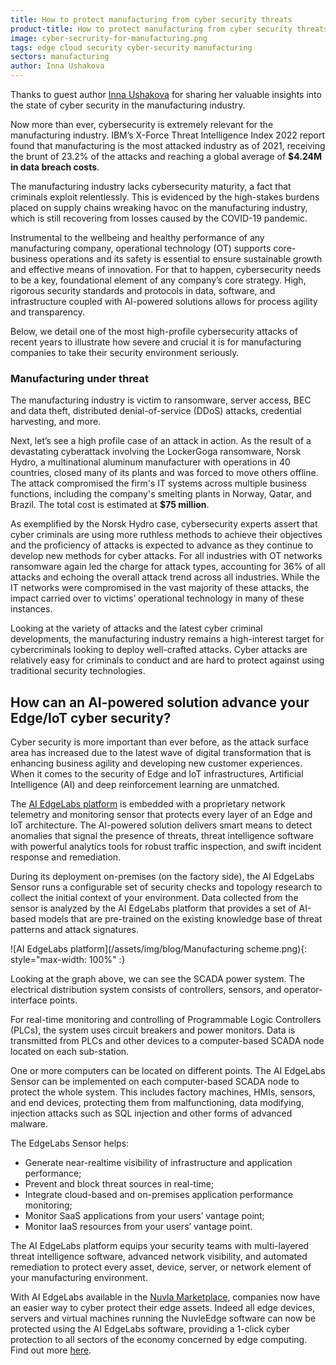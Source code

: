 ```yaml
---
title: How to protect manufacturing from cyber security threats
product-title: How to protect manufacturing from cyber security threats
image: cyber-secrurity-for-manufacturing.png
tags: edge cloud security cyber-security manufacturing
sectors: manufacturing
author: Inna Ushakova
---
```


Thanks to guest author [Inna Ushakova](https://www.linkedin.com/in/innaushakova/) for sharing her valuable insights into the state of cyber security in the manufacturing industry. 


Now more than ever, cybersecurity is extremely relevant for the manufacturing industry. IBM’s X-Force Threat Intelligence Index 2022 report found that manufacturing is the most attacked industry as of 2021, receiving the brunt of 23.2% of the attacks and reaching a global average of **$4.24M in data breach costs**.

The manufacturing industry lacks cybersecurity maturity, a fact that criminals exploit relentlessly. This is evidenced by the high-stakes burdens placed on supply chains wreaking havoc on the manufacturing industry, which is still recovering from losses caused by the COVID-19 pandemic.

Instrumental to the wellbeing and healthy performance of any manufacturing company, operational technology (OT) supports core-business operations and its safety is essential to ensure sustainable growth and effective means of innovation. For that to happen, cybersecurity needs to be a key, foundational element of any company’s core strategy. High, rigorous security standards and protocols in data, software, and infrastructure coupled with AI-powered solutions allows for process agility and transparency. 

Below,  we detail one of the most high-profile cybersecurity attacks of recent years to illustrate how severe and crucial it is for manufacturing companies to take their security environment seriously.

### Manufacturing under threat

The manufacturing industry is victim to ransomware, server access, BEC and data theft, distributed denial-of-service (DDoS) attacks, credential harvesting, and more. 

Next, let’s see a high profile case of an attack in action. As the result of a devastating cyberattack involving the LockerGoga ransomware, Norsk Hydro, a multinational aluminum manufacturer with operations in 40 countries, closed many of its plants and was forced to move others offline. The attack compromised the firm's IT systems across multiple business functions, including the company's smelting plants in Norway, Qatar, and Brazil. The total cost is estimated at **$75 million**. 

As exemplified by the Norsk Hydro case, cybersecurity experts assert that cyber criminals are using more ruthless methods to achieve their objectives and the proficiency of attacks is expected to advance as they continue to develop new methods for cyber attacks. For all industries with OT networks ransomware again led the charge for attack types, accounting for 36% of all attacks and echoing the overall attack trend across all industries. While the IT networks were compromised in the vast majority of these attacks, the impact carried over to victims’ operational technology in many of these instances.

Looking at the variety of attacks and the latest cyber criminal developments, the manufacturing industry remains a high-interest target for cybercriminals looking to deploy well-crafted attacks. Cyber attacks are relatively easy for criminals to conduct and are hard to protect against using traditional security technologies. 


## How can an AI-powered solution advance your Edge/IoT cyber security?

Cyber security is more important than ever before, as the attack surface area has increased due to the latest wave of digital transformation that is enhancing business agility and developing new customer experiences. When it comes to the security of Edge and IoT infrastructures, Artificial Intelligence (AI) and deep reinforcement learning are unmatched. 

The [AI EdgeLabs platform](https://edgelabs.ai/platform/) is embedded with a proprietary network telemetry and monitoring sensor that protects every layer of an Edge and IoT architecture. The AI-powered solution delivers smart means to detect anomalies that signal the presence of threats, threat intelligence software with powerful analytics tools for robust traffic inspection, and swift incident response and remediation.

During its deployment on-premises (on the factory side), the AI EdgeLabs Sensor runs a configurable set of security checks and topology research to collect the initial context of your environment. Data collected from the sensor is analyzed by the AI EdgeLabs platform that provides a set of AI-based models that are pre-trained on the existing knowledge base of threat patterns and attack signatures. 


![AI EdgeLabs platform](/assets/img/blog/Manufacturing scheme.png){: style="max-width: 100%" :}

Looking at the graph above, we can see the SCADA power system. The electrical distribution system consists of controllers, sensors, and operator-interface points. 

For real-time monitoring and controlling of Programmable Logic Controllers (PLCs), the system uses circuit breakers and power monitors. Data is transmitted from PLCs and other devices to a computer-based SCADA node located on each sub-station. 

One or more computers can be located on different points. The AI EdgeLabs Sensor can be implemented on each computer-based SCADA node to protect the whole system. This includes factory machines, HMIs, sensors, and end devices, protecting them from malfunctioning, data modifying, injection attacks such as SQL injection and other forms of advanced malware.

The EdgeLabs Sensor helps: 

- Generate near-realtime visibility of infrastructure and application performance; 
- Prevent and block threat sources in real-time;
- Integrate cloud-based and on-premises application performance monitoring; 
- Monitor SaaS applications from your users’ vantage point; 
- Monitor IaaS resources from your users’ vantage point.

The AI EdgeLabs platform equips your security teams with multi-layered threat intelligence software, advanced network visibility, and automated remediation to protect every asset, device, server, or network element of your manufacturing environment.


With AI EdgeLabs available in the [Nuvla Marketplace](https://sixsq.com/marketplace), companies now have an easier way to cyber protect their edge assets. Indeed all edge devices, servers and virtual machines running the NuvleEdge software can now be protected using the AI EdgeLabs software, providing a 1-click cyber protection to all sectors of the economy concerned by edge computing. Find out more [here](https://sixsq.com/news/2022/06/13/news-aiedgelabs.html).
